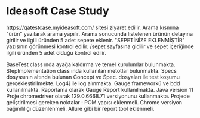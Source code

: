 # Ideasoft Case Study
https://qatestcase.myideasoft.com/ sitesi ziyaret edilir.
Arama kısmına "ürün" yazılarak arama yapılır.
Arama sonucunda listelenen ürünün detayına girilir ve ilgili üründen 5 adet sepete eklenir.
"SEPETİNİZE EKLENMİŞTİR" yazısının görünmesi kontrol edilir.
/sepet sayfasına gidilir ve sepet içeriğinde ilgili üründen 5 adet olduğu kontrol edilir.

BaseTest class ında ayağa kaldırma ve temel kurulumlar bulunmakta. StepImplementation class ında kullanılan metotlar bulunmakta. Specs dosyasının altında bulunan Concept ve Spec. dosyaları ile test koşumu gerçekleştirilmekte. Log4j ile log alınmakta. Gauge frameworkü ve bdd kullanılmakta. Raporlama olarak Gauge Report kullanılmakta. Java version 11 Proje chromedriver olarak 129.0.6668.71 versiyonunu kullanmakta.
Projede geliştirilmesi gereken noktalar : POM yapısı eklenmeli. Chrome versiyon bağımlılığı düzenlenmeli. Allure gibi bir report tool eklenmeli.
